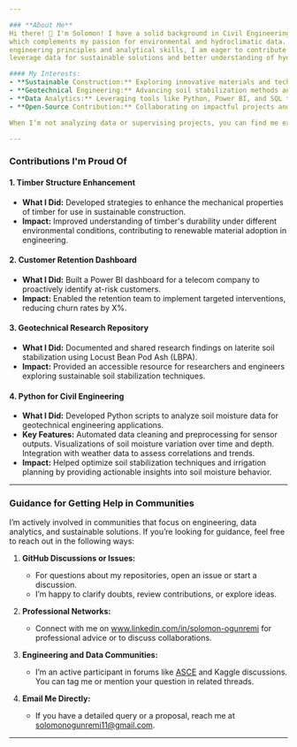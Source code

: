 ```yaml
---

### **About Me**  
Hi there! 👋 I'm Solomon! I have a solid background in Civil Engineering and am certified in data analysis, 
which complements my passion for environmental and hydroclimatic data. With a strong foundation in 
engineering principles and analytical skills, I am eager to contribute my expertise to projects that 
leverage data for sustainable solutions and better understanding of hydroclimatic systems.  

#### My Interests:  
- **Sustainable Construction:** Exploring innovative materials and techniques to enhance durability and sustainability in infrastructure.  
- **Geotechnical Engineering:** Advancing soil stabilization methods and foundation designs.  
- **Data Analytics:** Leveraging tools like Python, Power BI, and SQL to uncover actionable insights from complex datasets.  
- **Open-Source Contribution:** Collaborating on impactful projects and sharing knowledge with the community.  

When I’m not analyzing data or supervising projects, you can find me experimenting with dashboards, reading about the latest advancements in environmental engineering, or hiking trails.  

---
```


### **Contributions I'm Proud Of**  
#### **1. Timber Structure Enhancement**  
- **What I Did:** Developed strategies to enhance the mechanical properties of timber for use in sustainable construction.  
- **Impact:** Improved understanding of timber's durability under different environmental conditions, contributing to renewable material adoption in engineering.  

#### **2. Customer Retention Dashboard**  
- **What I Did:** Built a Power BI dashboard for a telecom company to proactively identify at-risk customers.  
- **Impact:** Enabled the retention team to implement targeted interventions, reducing churn rates by X%.  

#### **3. Geotechnical Research Repository**  
- **What I Did:** Documented and shared research findings on laterite soil stabilization using Locust Bean Pod Ash (LBPA).  
- **Impact:** Provided an accessible resource for researchers and engineers exploring sustainable soil stabilization techniques.  

#### **4. Python for Civil Engineering**  
- **What I Did:** Developed Python scripts to analyze soil moisture data for geotechnical engineering applications.
- **Key Features:**
Automated data cleaning and preprocessing for sensor outputs.
Visualizations of soil moisture variation over time and depth.
Integration with weather data to assess correlations and trends.
- **Impact:** Helped optimize soil stabilization techniques and irrigation planning by providing actionable insights into soil moisture behavior.
---

### **Guidance for Getting Help in Communities**  
I’m actively involved in communities that focus on engineering, data analytics, and sustainable solutions. If you’re looking for guidance, feel free to reach out in the following ways:  

1. **GitHub Discussions or Issues:**  
   - For questions about my repositories, open an issue or start a discussion.  
   - I’m happy to clarify doubts, review contributions, or explore ideas.  

2. **Professional Networks:**  
   - Connect with me on www.linkedin.com/in/solomon-ogunremi for professional advice or to discuss collaborations.  

3. **Engineering and Data Communities:**  
   - I’m an active participant in forums like [ASCE](https://www.asce.org/) and Kaggle discussions. You can tag me or mention your question in related threads.  

4. **Email Me Directly:**  
   - If you have a detailed query or a proposal, reach me at solomonogunremi11@gmail.com.  

---
